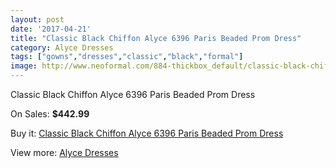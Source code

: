 ```yaml
---
layout: post
date: '2017-04-21'
title: "Classic Black Chiffon Alyce 6396 Paris Beaded Prom Dress"
category: Alyce Dresses
tags: ["gowns","dresses","classic","black","formal"]
image: http://www.neoformal.com/884-thickbox_default/classic-black-chiffon-alyce-6396-paris-beaded-prom-dress.jpg
---
```

Classic Black Chiffon Alyce 6396 Paris Beaded Prom Dress

On Sales: **$442.99**
<a href="https://www.neoformal.com/en/alyce-dresses/318-classic-black-chiffon-alyce-6396-paris-beaded-prom-dress.html"><amp-img layout="responsive" width="600" height="600" src="//www.neoformal.com/884-thickbox_default/classic-black-chiffon-alyce-6396-paris-beaded-prom-dress.jpg" alt="Classic Black Chiffon Alyce 6396 Paris Beaded Prom Dress 0" /></a>
<a href="https://www.neoformal.com/en/alyce-dresses/318-classic-black-chiffon-alyce-6396-paris-beaded-prom-dress.html"><amp-img layout="responsive" width="600" height="600" src="//www.neoformal.com/887-thickbox_default/classic-black-chiffon-alyce-6396-paris-beaded-prom-dress.jpg" alt="Classic Black Chiffon Alyce 6396 Paris Beaded Prom Dress 1" /></a>
<a href="https://www.neoformal.com/en/alyce-dresses/318-classic-black-chiffon-alyce-6396-paris-beaded-prom-dress.html"><amp-img layout="responsive" width="600" height="600" src="//www.neoformal.com/886-thickbox_default/classic-black-chiffon-alyce-6396-paris-beaded-prom-dress.jpg" alt="Classic Black Chiffon Alyce 6396 Paris Beaded Prom Dress 2" /></a>
<a href="https://www.neoformal.com/en/alyce-dresses/318-classic-black-chiffon-alyce-6396-paris-beaded-prom-dress.html"><amp-img layout="responsive" width="600" height="600" src="//www.neoformal.com/885-thickbox_default/classic-black-chiffon-alyce-6396-paris-beaded-prom-dress.jpg" alt="Classic Black Chiffon Alyce 6396 Paris Beaded Prom Dress 3" /></a>

Buy it: [Classic Black Chiffon Alyce 6396 Paris Beaded Prom Dress](https://www.neoformal.com/en/alyce-dresses/318-classic-black-chiffon-alyce-6396-paris-beaded-prom-dress.html "Classic Black Chiffon Alyce 6396 Paris Beaded Prom Dress")

View more: [Alyce Dresses](https://www.neoformal.com/en/3-alyce-dresses "Alyce Dresses")